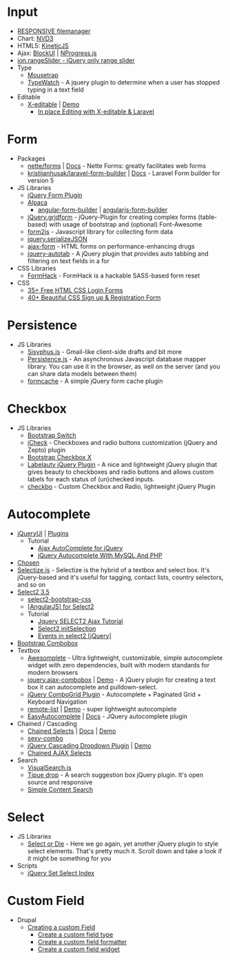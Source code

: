 # Input
- [RESPONSIVE filemanager](http://www.responsivefilemanager.com/)
- Chart: [NVD3](http://nvd3.org/index.html)
- HTML5: [KineticJS](http://kineticjs.com/)
- Ajax: [BlockUI](http://goo.gl/J2EPbK) | [NProgress.js](http://goo.gl/5wBD2A)
- [ion.rangeSlider - jQuery only range slider](http://goo.gl/TFeH3T)
- Type
    - [Mousetrap](http://craig.is/killing/mice)
    - [TypeWatch](https://goo.gl/kDFy87) - A jquery plugin to determine when a user has stopped typing in a text field
- Editable
    - [X-editable](http://goo.gl/PjIITP) | [Demo](http://goo.gl/IsYo0W)
        - [In place Editing with X-editable & Laravel](http://goo.gl/Kmxmq1)
# Form
* Packages
    - [nette/forms](https://goo.gl/5LukFs) | [Docs](https://goo.gl/5uP8D7) - Nette Forms: greatly facilitates web forms
    - [kristijanhusak/laravel-form-builder](https://goo.gl/9J3wXK) | [Docs](http://goo.gl/quDCX2) - Laravel Form builder for version 5
* JS Libraries
    - [jQuery Form Plugin](http://goo.gl/0ALUt2)
    - [Alpaca](http://www.alpacajs.org/)
        - [angular-form-builder](https://github.com/kelp404/angular-form-builder) | [angularjs-form-builder](http://goo.gl/uU79rd)
    - [jQuery.gridform](http://goo.gl/Y25GLN) - jQuery-Plugin for creating complex forms (table-based) with usage of bootstrap and (optional) Font-Awesome
    - [form2js](http://goo.gl/MxHNeC) - Javascript library for collecting form data
    - [jquery.serializeJSON](http://goo.gl/iUcaQ4)
    - [ajax-form](http://goo.gl/tjVqsi) - HTML forms on performance-enhancing drugs
    - [jquery-autotab](http://goo.gl/1G1zwq) - A jQuery plugin that provides auto tabbing and filtering on text fields in a for
* CSS Libraries
    - [FormHack](http://formhack.io/) - FormHack is a hackable SASS-based form reset
* CSS
    - [35+ Free HTML CSS Login Forms](http://goo.gl/FkexQN)
    - [40+ Beautiful CSS Sign up &amp; Registration Form](http://goo.gl/uD8yYf)
# Persistence
* JS Libraries
    - [Sisyphus.js](http://goo.gl/2lpAEv) - Gmail-like client-side drafts and bit more
    - [Persistence.js](http://goo.gl/kdT8Xo) - An asynchronous Javascript database mapper library. You can use it in the browser, as well on the server (and you can share data models between them)
    - [formcache](http://goo.gl/kMB75b) - A simple jQuery form cache plugin
# Checkbox
* JS Libraries
    - [Bootstrap Switch](http://www.bootstrap-switch.org/)
    - [iCheck](http://goo.gl/rx0KE5) - Checkboxes and radio buttons customization (jQuery and Zepto) plugin
    - [Bootstrap Checkbox X](http://goo.gl/qc6Gjf)
    - [Labelauty jQuery Plugin](http://goo.gl/VtdmgC) - A nice and lightweight jQuery plugin that gives beauty to checkboxes and
radio buttons and allows custom labels for each status of (un)checked inputs.
    - [checkbo](http://goo.gl/rDWg3u) - Custom Checkbox and Radio, lightweight jQuery Plugin
# Autocomplete
- [jQueryUI](http://jqueryui.com/autocomplete/) | [Plugins](http://goo.gl/qYAAtb)
    - Tutorial
        - [Ajax AutoComplete for jQuery](http://goo.gl/mP81Ry)
        - [jQuery Autocomplete With MySQL And PHP](http://goo.gl/2xQkZV)
- [Chosen](http://harvesthq.github.io/chosen/)
- [Selectize.js](http://goo.gl/ch7Mwu) - Selectize is the hybrid of a textbox and select box. It's jQuery-based and it's useful for tagging, contact lists, country selectors, and so on
- [Select2 3.5](http://ivaynberg.github.io/select2/)
    - [select2-bootstrap-css](http://goo.gl/5wizeh)
    - [[AngularJS] for Select2](http://goo.gl/UGtXCP)
    - Tutorial
        - [Jquery SELECT2 Ajax Tutorial](http://goo.gl/WFKSIV)
        - [Select2 initSelection](http://goo.gl/5p51sx)
        - [Events in select2 [jQuery]](http://goo.gl/ZGjkEj)
- [Bootstrap Combobox](http://goo.gl/lWwuks)
- Textbox
    - [Awesomplete](http://goo.gl/BWFp1I) - Ultra lightweight, customizable, simple autocomplete widget with zero dependencies, built with modern standards for modern browsers
    - [jquery.ajax-combobox](http://goo.gl/6u5XOr) | [Demo](http://goo.gl/K83c0i) - A jQuery plugin for creating a text box it can autocomplete and pulldown-select.
    - [jQuery ComboGrid Plugin](http://combogrid.justmybit.com/) - Autocomplete + Paginated Grid + Keyboard Navigation
    - [remote-list](https://goo.gl/6GVZK9) | [Demo](http://goo.gl/qZsiBW) - super lightweight autocomplete
    - [EasyAutocomplete](https://goo.gl/SFVSLn) | [Docs](http://goo.gl/Po6kf2) - JQuery autocomplete plugin
- Chained / Cascading
    - [Chained Selects](https://goo.gl/HtKdrP) | [Docs](http://goo.gl/ozWYk9) | [Demo](http://goo.gl/7El91e)
    - [sexy-combo](http://goo.gl/byUp0Q)
    - [jQuery Cascading Dropdown Plugin](http://goo.gl/erSalw) | [Demo](http://goo.gl/027CDc)
    - [Chained AJAX Selects](http://goo.gl/gECSTT)
- Search
    - [VisualSearch.js](http://goo.gl/1bd4Mk)
    - [Tipue drop](http://goo.gl/Zd4YFa) - A search suggestion box jQuery plugin. It's open source and responsive
    - [Simple Content Search](http://goo.gl/8PqUdj)
# Select
* JS Libraries
    - [Select or Die](http://goo.gl/AjcY2K) - Here we go again, yet another jQuery plugin to style select elements. That's pretty much it. Scroll down and take a look if it might be something for you
* Scripts
    - [jQuery Set Select Index](http://goo.gl/RDCv3n)
# Custom Field
* Drupal
    - [Creating a custom Field](https://goo.gl/CbgPf9)
        - [Create a custom field type](https://goo.gl/SYQewC)
        - [Create a custom field formatter](https://goo.gl/juYfTf)
        - [Create a custom field widget](https://goo.gl/Vf3kUK)
